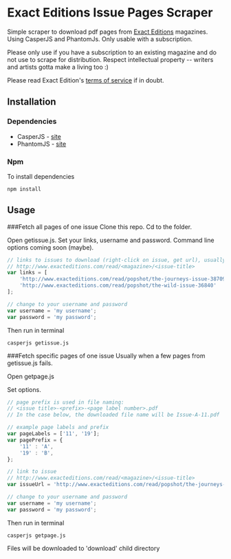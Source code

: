 # Exact Editions Issue Pages Scraper

Simple scraper to download pdf pages from [Exact Editions](https://www.exacteditions.com) magazines. Using CasperJS and PhantomJs. Only usable with a subscription.

Please only use if you have a subscription to an existing magazine and do not use to scrape for distribution. Respect intellectual property -- writers and artists gotta make a living too :)

Please read Exact Edition's [terms of service](https://www.exacteditions.com/help.do?subject=102706) if in doubt.

## Installation
### Dependencies
* CasperJS - [site](http://casperjs.org/)
* PhantomJS - [site](http://phantomjs.org/)

### Npm
To install dependencies
```
npm install
```

## Usage
###Fetch all pages of one issue
Clone this repo. Cd to the folder.

Open getissue.js. Set your links, username and password. Command line options coming soon (maybe).

```javascript
// links to issues to download (right-click on issue, get url), usually in format
// http://www.exacteditions.com/read/<magazine>/<issue-title>   
var links = [
    'http://www.exacteditions.com/read/popshot/the-journeys-issue-38709',
    'http://www.exacteditions.com/read/popshot/the-wild-issue-36840'
];

// change to your username and password
var username = 'my username';
var password = 'my password';
```

Then run in terminal

```
casperjs getissue.js
```

###Fetch specific pages of one issue
Usually when a few pages from getissue.js fails.

Open getpage.js

Set options.

```javascript
// page prefix is used in file naming: 
// <issue title>-<prefix>-<page label number>.pdf
// In the case below, the downloaded file name will be Issue-A-11.pdf

// example page labels and prefix
var pageLabels = ['11', '19'];
var pagePrefix = {
    '11' : 'A',
    '19' : 'B',
};

// link to issue
// http://www.exacteditions.com/read/<magazine>/<issue-title>   
var issueUrl = 'http://www.exacteditions.com/read/popshot/the-journeys-issue-38709'

// change to your username and password
var username = 'my username';
var password = 'my password';
```


Then run in terminal

```
casperjs getpage.js
```

Files will be downloaded to 'download' child directory

